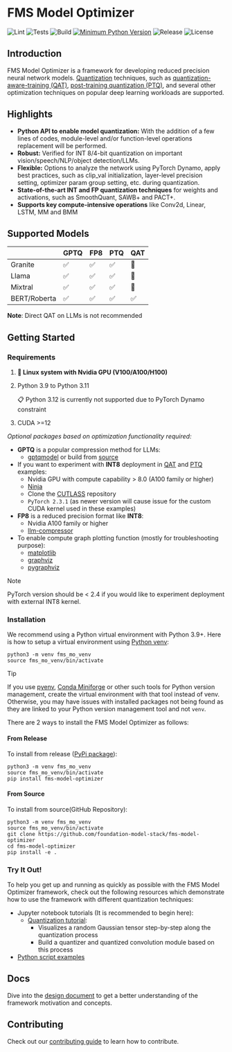 # FMS Model Optimizer

![Lint](https://github.com/foundation-model-stack/fms-model-optimizer/actions/workflows/lint.yml/badge.svg?branch=main)
![Tests](https://github.com/foundation-model-stack/fms-model-optimizer/actions/workflows/test.yml/badge.svg?branch=main)
![Build](https://github.com/foundation-model-stack/fms-model-optimizer/actions/workflows/pypi.yml/badge.svg?branch=main)
[![Minimum Python Version](https://img.shields.io/badge/python-3.9+-blue.svg)](https://www.python.org/downloads/)
![Release](https://img.shields.io/github/v/release/foundation-model-stack/fms-model-optimizer)
![License](https://img.shields.io/github/license/foundation-model-stack/fms-model-optimizer)


## Introduction

FMS Model Optimizer is a framework for developing reduced precision neural network models. [Quantization](https://www.ibm.com/think/topics/quantization) techniques, such as [quantization-aware-training (QAT)](https://arxiv.org/abs/2407.11062), [post-training quantization (PTQ)](https://arxiv.org/abs/2102.05426), and several other optimization techniques on popular deep learning workloads are supported.

## Highlights

- **Python API to enable model quantization:** With the addition of a few lines of codes, module-level and/or function-level operations replacement will be performed.
- **Robust:** Verified for INT 8/4-bit quantization on important vision/speech/NLP/object detection/LLMs.
- **Flexible:** Options to analyze the network using PyTorch Dynamo, apply best practices, such as clip_val initialization, layer-level precision setting, optimizer param group setting, etc. during quantization.
- **State-of-the-art INT and FP quantization techniques** for weights and activations, such as SmoothQuant, SAWB+ and PACT+.
- **Supports key compute-intensive operations** like Conv2d, Linear, LSTM, MM and BMM

## Supported Models

| | GPTQ | FP8 | PTQ | QAT |
|---|------|-----|-----|-----|
| Granite      |:white_check_mark:|:white_check_mark:|:white_check_mark:|:black_square_button:|
| Llama        |:white_check_mark:|:white_check_mark:|:white_check_mark:|:black_square_button:|
| Mixtral      |:white_check_mark:|:white_check_mark:|:white_check_mark:|:black_square_button:|
| BERT/Roberta |:white_check_mark:|:white_check_mark:|:white_check_mark:|:white_check_mark:   |

**Note**: Direct QAT on LLMs is not recommended

## Getting Started

### Requirements

1. **🐧 Linux system with Nvidia GPU (V100/A100/H100)**
2. Python 3.9 to Python 3.11

    📋 Python 3.12 is currently not supported due to PyTorch Dynamo constraint
3. CUDA >=12

*Optional packages based on optimization functionality required:*

- **GPTQ** is a popular compression method for LLMs: 
    - [gptqmodel](https://pypi.org/project/gptqmodel/) or build from [source](https://github.com/ModelCloud/GPTQModel)
- If you want to experiment with **INT8** deployment in [QAT](./examples/QAT_INT8/) and [PTQ](./examples/PTQ_INT8/) examples:
    - Nvidia GPU with compute capability > 8.0 (A100 family or higher)
    - [Ninja](https://ninja-build.org/)
    - Clone the [CUTLASS](https://github.com/NVIDIA/cutlass) repository
    - `PyTorch 2.3.1` (as newer version will cause issue for the custom CUDA kernel used in these examples)
- **FP8** is a reduced precision format like **INT8**:
    - Nvidia A100 family or higher
    - [llm-compressor](https://github.com/vllm-project/llm-compressor)
- To enable compute graph plotting function (mostly for troubleshooting purpose):
    - [matplotlib](https://matplotlib.org/)
    - [graphviz](https://graphviz.org/)
    - [pygraphviz](https://pygraphviz.github.io/)

> [!NOTE]
> PyTorch version should be < 2.4 if you would like to experiment deployment with external INT8 kernel.

### Installation

We recommend using a Python virtual environment with Python 3.9+. Here is how to setup a virtual environment using [Python venv](https://docs.python.org/3/library/venv.html):

```
python3 -m venv fms_mo_venv
source fms_mo_venv/bin/activate
```

> [!TIP]
> If you use [pyenv](https://github.com/pyenv/pyenv), [Conda Miniforge](https://github.com/conda-forge/miniforge) or other such tools for Python version management, create the virtual environment with that tool instead of venv. Otherwise, you may have issues with installed packages not being found as they are linked to your Python version management tool and not `venv`.

There are 2 ways to install the FMS Model Optimizer as follows:

#### From Release

To install from release ([PyPi package](https://pypi.org/project/fms-model-optimizer/)):

```shell
python3 -m venv fms_mo_venv
source fms_mo_venv/bin/activate
pip install fms-model-optimizer
```

#### From Source

To install from source(GitHub Repository):

```shell
python3 -m venv fms_mo_venv
source fms_mo_venv/bin/activate
git clone https://github.com/foundation-model-stack/fms-model-optimizer
cd fms-model-optimizer
pip install -e .
```

### Try It Out!

To help you get up and running as quickly as possible with the FMS Model Optimizer framework, check out the following resources which demonstrate how to use the framework with different quantization techniques:

 - Jupyter notebook tutorials (It is recommended to begin here):
    - [Quantization tutorial](tutorials/quantization_tutorial.ipynb):
        - Visualizes a random Gaussian tensor step-by-step along the quantization process
        - Build a quantizer and quantized convolution module based on this process
- [Python script examples](./examples/)

## Docs

Dive into the [design document](./docs/fms_mo_design.md) to get a better understanding of the
framework motivation and concepts.

## Contributing

Check out our [contributing guide](CONTRIBUTING.md) to learn how to contribute.
